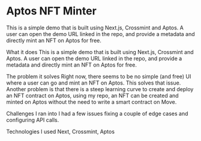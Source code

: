 # Aptos NFT Minter

This is a simple demo that is built using Next.js, Crossmint and Aptos. A user can open the demo URL linked in the repo, and provide a metadata and directly mint an NFT on Aptos for free. 




What it does
This is a simple demo that is built using Next.js, Crossmint and Aptos. A user can open the demo URL linked in the repo, and provide a metadata and directly mint an NFT on Aptos for free.





The problem it solves
Right now, there seems to be no simple (and free) UI where a user can go and mint an NFT on Aptos. This solves that issue. Another problem is that there is a steep learning curve to create and deploy an NFT contract on Aptos, using my repo, an NFT can be created and minted on Aptos without the need to write a smart contract on Move.



Challenges I ran into
I had a few issues fixing a couple of edge cases and configuring API calls. 



Technologies I used
Next, Crossmint, Aptos